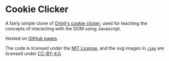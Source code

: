 # Cookie Clicker

A fairly simple clone of [Orteil's cookie clicker](http://orteil.dashnet.org/cookieclicker/), used for teaching the concepts of interacting with the DOM using Javascript.

Hosted on [GitHub pages](https://adamjones.me/cookieclicker/).

The code is licensed under the [MIT License](https://github.com/domdomegg/cookieclicker/blob/master/LICENSE), and the svg images in [`/img`](https://github.com/domdomegg/cookieclicker/tree/master/img) are licensed under [CC-BY-4.0](https://creativecommons.org/licenses/by/4.0/).
